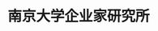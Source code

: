 # 南京大学企业家研究所

<!---
njuentrepreneurshipinstitute/njuentrepreneurshipinstitute is a ✨ special ✨ repository because its `README.md` (this file) appears on your GitHub profile.
You can click the Preview link to take a look at your changes.
--->
